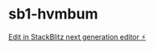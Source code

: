 # sb1-hvmbum

[Edit in StackBlitz next generation editor ⚡️](https://stackblitz.com/~/github.com/Zula237/sb1-hvmbum)